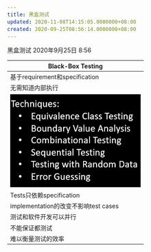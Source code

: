 ```yaml
---
title: 黑盒测试
updated: 2020-11-08T14:15:05.0000000+08:00
created: 2020-09-25T08:56:14.0000000+08:00
---
```


黑盒测试
2020年9月25日
8:56

| Black-Box Testing                                                                                                                                                                                                                                                            |
|------------------------------------------------------------------------------------------------------------------------------------------------------------------------------------------------------------------------------------------------------------------------------|
| 基于requirement和specification                                                                                                                                                                                                                                               |
| 无需知道内部执行                                                                                                                                                                                                                                                             |
| ![image1](../../assets/331663f2f510410ab9b41d7fbc203680.png) |
| Tests只依赖specification                                                                                                                                                                                                                                                     |
| implementation的改变不影响test cases                                                                                                                                                                                                                                         |
| 测试和软件开发可以并行                                                                                                                                                                                                                                                       |
| 不能保证都测试                                                                                                                                                                                                                                                               |
| 难以衡量测试的效率                                                                                                                                                                                                                                                           |

